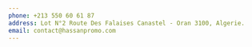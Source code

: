 ```yaml
---
phone: +213 550 60 61 87
address: Lot N°2 Route Des Falaises Canastel - Oran 3100, Algerie.
email: contact@hassanpromo.com
---
```


